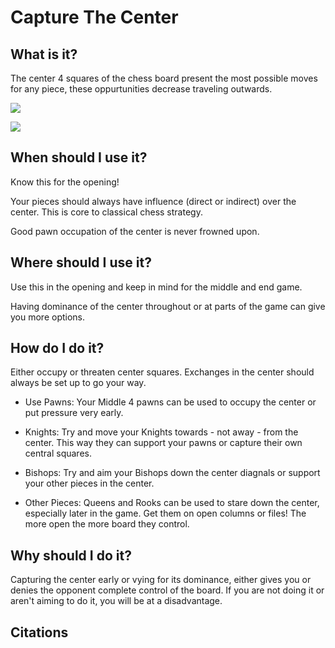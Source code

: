 # Capture The Center

## What is it?

The center 4 squares of the chess board present the most possible moves for any piece, these oppurtunities decrease traveling outwards.

![]({{site.baseurl}}/https://imgur.com/a/38WhaBP)

![]({{site.baseurl}}/https://imgur.com/a/FsKljfC)

## When should I use it?

Know this for the opening!

Your pieces should always have influence (direct or indirect) over the center. This is core to classical chess strategy.

Good pawn occupation of the center is never frowned upon.

## Where should I use it?

Use this in the opening and keep in mind for the middle and end game.

Having dominance of the center throughout or at parts of the game can give you more options.

## How do I do it?

Either occupy or threaten center squares. Exchanges in the center should always be set up to go your way.

- Use Pawns: Your Middle 4 pawns can be used to occupy the center or put pressure very early.

- Knights: Try and move your Knights towards - not away - from the center. This way they can support your pawns or capture their own central squares.

- Bishops: Try and aim your Bishops down the center diagnals or support your other pieces in the center.

- Other Pieces: Queens and Rooks can be used to stare down the center, especially later in the game. Get them on open columns or files! The more open the more board they control.

## Why should I do it?

Capturing the center early or vying for its dominance, either gives you or denies the opponent complete control of the board. If you are not doing it or aren't aiming to do it, you will be at a disadvantage.

## Citations 
